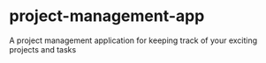 # project-management-app
A project management application for keeping track of your exciting projects and tasks
